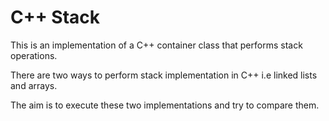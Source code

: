 # C++ Stack

This is an implementation of a C++ container class that performs stack operations.

There are two ways to perform stack implementation in C++ i.e linked lists and arrays.

The aim is to execute these two implementations and try to compare them.
